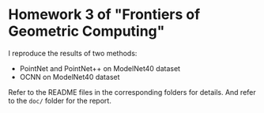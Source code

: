 # Homework 3 of "Frontiers of Geometric Computing"

I reproduce the results of two methods:

- PointNet and PointNet++ on ModelNet40 dataset
- OCNN on ModelNet40 dataset

Refer to the README files in the corresponding folders for details. And refer to the `doc/` folder for the report. 